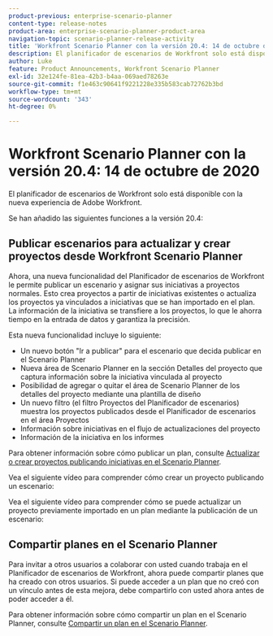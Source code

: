 ```yaml
---
product-previous: enterprise-scenario-planner
content-type: release-notes
product-area: enterprise-scenario-planner-product-area
navigation-topic: scenario-planner-release-activity
title: 'Workfront Scenario Planner con la versión 20.4: 14 de octubre de 2020'
description: El planificador de escenarios de Workfront solo está disponible con la nueva experiencia de Adobe Workfront.
author: Luke
feature: Product Announcements, Workfront Scenario Planner
exl-id: 32e124fe-81ea-42b3-b4aa-069aed78263e
source-git-commit: f1e463c90641f9221228e335b583cab72762b3bd
workflow-type: tm+mt
source-wordcount: '343'
ht-degree: 0%

---
```


# Workfront Scenario Planner con la versión 20.4: 14 de octubre de 2020

El planificador de escenarios de Workfront solo está disponible con la nueva experiencia de Adobe Workfront.

Se han añadido las siguientes funciones a la versión 20.4:

## Publicar escenarios para actualizar y crear proyectos desde Workfront Scenario Planner

Ahora, una nueva funcionalidad del Planificador de escenarios de Workfront le permite publicar un escenario y asignar sus iniciativas a proyectos normales. Esto crea proyectos a partir de iniciativas existentes o actualiza los proyectos ya vinculados a iniciativas que se han importado en el plan. La información de la iniciativa se transfiere a los proyectos, lo que le ahorra tiempo en la entrada de datos y garantiza la precisión.

Esta nueva funcionalidad incluye lo siguiente:

* Un nuevo botón &quot;Ir a publicar&quot; para el escenario que decida publicar en el Scenario Planner
* Nueva área de Scenario Planner en la sección Detalles del proyecto que captura información sobre la iniciativa vinculada al proyecto
* Posibilidad de agregar o quitar el área de Scenario Planner de los detalles del proyecto mediante una plantilla de diseño
* Un nuevo filtro (el filtro Proyectos del Planificador de escenarios) muestra los proyectos publicados desde el Planificador de escenarios en el área Proyectos
* Información sobre iniciativas en el flujo de actualizaciones del proyecto
* Información de la iniciativa en los informes

Para obtener información sobre cómo publicar un plan, consulte [Actualizar o crear proyectos publicando iniciativas en el Scenario Planner](../../../scenario-planner/publish-scenarios-update-projects.md).

Vea el siguiente vídeo para comprender cómo crear un proyecto publicando un escenario:

Vea el siguiente vídeo para comprender cómo se puede actualizar un proyecto previamente importado en un plan mediante la publicación de un escenario:

## Compartir planes en el Scenario Planner

Para invitar a otros usuarios a colaborar con usted cuando trabaja en el Planificador de escenarios de Workfront, ahora puede compartir planes que ha creado con otros usuarios. Si puede acceder a un plan que no creó con un vínculo antes de esta mejora, debe compartirlo con usted ahora antes de poder acceder a él.

Para obtener información sobre cómo compartir un plan en el Scenario Planner, consulte [Compartir un plan en el Scenario Planner](../../../scenario-planner/share-a-plan.md).

